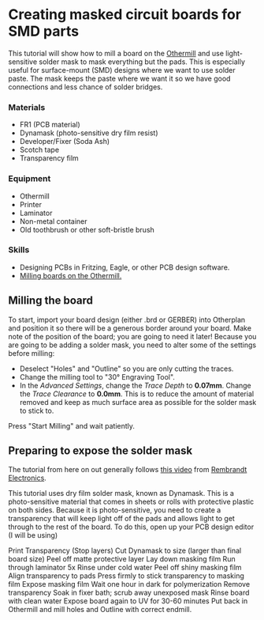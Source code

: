 # Creating masked circuit boards for SMD parts

This tutorial will show how to mill a board on the [Othermill](http://othermachine.co) and use light-sensitive solder mask to mask everything but the pads.  This is especially useful for surface-mount (SMD) designs where we want to use solder paste.  The mask keeps the paste where we want it so we have good connections and less chance of solder bridges.
### Materials
- FR1 (PCB material)
- Dynamask (photo-sensitive dry film resist)
- Developer/Fixer (Soda Ash)
- Scotch tape
- Transparency film

### Equipment
- Othermill
- Printer
- Laminator
- Non-metal container
- Old toothbrush or other soft-bristle brush

### Skills
- Designing PCBs in Fritzing, Eagle, or other PCB design software.
- [Milling boards on the Othermill.](https://github.com/SAIC-ATS/Tutorials/tree/master/ioLab/CircuitBoardOthermill)

## Milling the board
To start,  import your board design (either .brd or GERBER) into Otherplan and position it so there will be a generous border around your board.  Make note of the position of the board; you are going to need it later!  Because you are going to be adding a solder mask, you need to alter some of the settings before milling:
- Deselect "Holes" and "Outline" so you are only cutting the traces.
- Change the milling tool to "30&deg; Engraving Tool".
- In the *Advanced Settings*, change the *Trace Depth* to **0.07mm**.  Change the *Trace Clearance* to **0.0mm**.
This is to reduce the amount of material removed and keep as much surface area as possible for the solder mask to stick to.

Press "Start Milling" and wait patiently.

## Preparing to expose the solder mask
The tutorial from here on out generally follows [this video](https://www.youtube.com/watch?v=B0Syj4awcc8) from [Rembrandt Electronics](http://www.rembrandtelectronics.com/).

This tutorial uses dry film solder mask, known as Dynamask.  This is a photo-sensitive material that comes in sheets or rolls with protective plastic on both sides.  Because it is photo-sensitive, you need to create a transparency that will keep light off of the pads and allows light to get through to the rest of the board.  To do this, open up your PCB design editor (I will be using)

Print Transparency (Stop layers)
Cut Dynamask to size (larger than final board size)
Peel off matte protective layer
Lay down masking film
Run through laminator 5x
Rinse under cold water
Peel off shiny masking film
Align transparency to pads
Press firmly to stick transparency to masking film
Expose masking film
Wait one hour in dark for polymerization
Remove transparency
Soak in fixer bath; scrub away unexposed mask
Rinse board with clean water
Expose board again to UV for 30-60 minutes
Put back in Othermill and mill holes and Outline with correct endmill.
